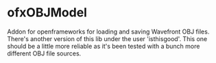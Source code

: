 ofxOBJModel
===========

Addon for openframeworks for loading and saving Wavefront OBJ files. There's another version of this lib under the user 'isthisgood'. This one should be a little more reliable as it's been tested with a bunch more different OBJ file sources.